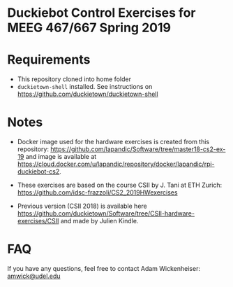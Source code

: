 # Duckiebot Control Exercises for MEEG 467/667 Spring 2019

# Requirements
  - This repository cloned into home folder
  - `duckietown-shell` installed. See instructions on https://github.com/duckietown/duckietown-shell

# Notes
 - Docker image used for the hardware exercises is created from this repository: https://github.com/lapandic/Software/tree/master18-cs2-ex-19
and image is available at https://cloud.docker.com/u/lapandic/repository/docker/lapandic/rpi-duckiebot-cs2.

 - These exercises are based on the course CSII by J. Tani at ETH Zurich: https://github.com/idsc-frazzoli/CS2_2019HWexercises

 - Previous version (CSII 2018) is available here https://github.com/duckietown/Software/tree/CSII-hardware-exercises/CSII and made by Julien Kindle.

# FAQ

If you have any questions, feel free to contact Adam Wickenheiser: amwick@udel.edu
